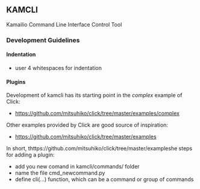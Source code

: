 ## KAMCLI

Kamailio Command Line Interface Control Tool


### Development Guidelines

#### Indentation

  * user 4 whitespaces for indentation

#### Plugins

Development of kamcli has its starting point in the *complex* example of Click:

  * https://github.com/mitsuhiko/click/tree/master/examples/complex

Other examples provided by Click are good source of inspiration:

  * https://github.com/mitsuhiko/click/tree/master/examples

In short, thttps://github.com/mitsuhiko/click/tree/master/exampleshe steps for adding a plugin:

  * add you new comand in kamcli/commands/ folder
  * name the file cmd_newcommand.py
  * define cli(...) function, which can be a command or group of commands

